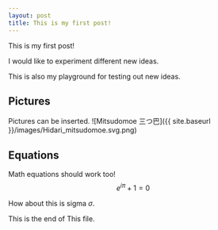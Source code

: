 ```yaml
---
layout: post
title: This is my first post!
---
```


This is my first post! 

I would like to experiment different new ideas. 

This is also my playground for testing out new ideas. 

## Pictures
Pictures can be inserted.
![Mitsudomoe 三つ巴]({{ site.baseurl }}/images/Hidari_mitsudomoe.svg.png)

## Equations
Math equations should work too!
$$ e^{i\pi} + 1 = 0 $$

How about this is sigma $\sigma$.

This is the end of This file.
